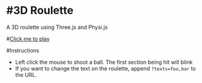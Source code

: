 #3D Roulette
==============
A 3D roulette using Three.js and Physi.js

#[Click me to play](https://shinglyu.github.io/3D_roulette/)

#Instructions
* Left click the mouse to shoot a ball. The first section being hit will blink
* If you want to change the text on the roulette, append `?texts=foo,bar` to the URL.

